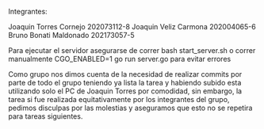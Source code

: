 Integrantes:

Joaquin Torres Cornejo 202073112-8
Joaquin Veliz Carmona 202004065-6
Bruno Bonati Maldonado 202173057-5


Para ejecutar el servidor asegurarse de correr bash start_server.sh o correr manualmente CGO_ENABLED=1 go run server.go para evitar errores

Como grupo nos dimos cuenta de la necesidad de realizar commits por parte de todo el grupo teniendo ya lista la tarea y habiendo subido esta
utilizando solo el PC de Joaquin Torres por comodidad, sin embargo, la tarea si fue realizada equitativamente por los integrantes del grupo, pedimos disculpas por las molestias y
aseguramos que esto no se repetira para tareas siguientes.
